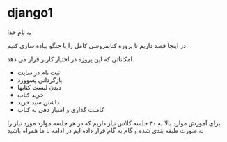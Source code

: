# django1
<bold>به نام خدا</bold>
 <p>در اینجا قصد داریم تا پروژه کتابفروشی کامل را با جنگو پیاده سازی کنیم</p>
<p>امکاناتی که این پروژه در اختیار کاربر قرار می دهد.</p>
<ul>
<li>ثبت نام در سایت</li>
 <li>بازگردانی پسوورد</li>
 <li>دیدن لیست کتابها</li>
 <li>خرید کتاب</li>
 <li>داشتن سبد خرید</li>
 <li>کامنت گذاری و امتیاز دهی به کتاب</li>
</ul>

<p>برای آموزش موارد بالا به ۳۰ جلسه کلاس نیاز داریم که در هر جلسه موارد مورد نیاز را به صورت طبقه بندی شده و گام به گام قرار داده ایم
در ادامه با ما همراه باشید</p>


